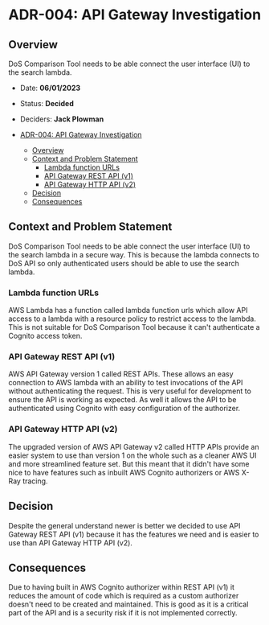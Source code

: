 # ADR-004: API Gateway Investigation

## Overview

DoS Comparison Tool needs to be able connect the user interface (UI) to the search lambda.

- Date: **06/01/2023**
- Status: **Decided**
- Deciders: **Jack Plowman**

- [ADR-004: API Gateway Investigation](#adr-004-api-gateway-investigation)
  - [Overview](#overview)
  - [Context and Problem Statement](#context-and-problem-statement)
    - [Lambda function URLs](#lambda-function-urls)
    - [API Gateway REST API (v1)](#api-gateway-rest-api-v1)
    - [API Gateway HTTP API (v2)](#api-gateway-http-api-v2)
  - [Decision](#decision)
  - [Consequences](#consequences)


## Context and Problem Statement

DoS Comparison Tool needs to be able connect the user interface (UI) to the search lambda in a secure way. This is because the lambda connects to DoS API so only authenticated users should be able to use the search lambda.

### Lambda function URLs

AWS Lambda has a function called lambda function urls which allow API access to a lambda with a resource policy to restrict access to the lambda. This is not suitable for DoS Comparison Tool because it can't authenticate a Cognito access token.

### API Gateway REST API (v1)

AWS API Gateway version 1 called REST APIs. These allows an easy connection to AWS lambda with an ability to test invocations of the API without authenticating the request. This is very useful for development to ensure the API is working as expected. As well it allows the API to be authenticated using Cognito with easy configuration of the authorizer.

### API Gateway HTTP API (v2)

The upgraded version of AWS API Gateway v2 called HTTP APIs provide an easier system to use than version 1 on the whole such as a cleaner AWS UI and more streamlined feature set. But this meant that it didn't have some nice to have features such as inbuilt AWS Cognito authorizers or AWS X-Ray tracing.

## Decision

Despite the general understand newer is better we decided to use API Gateway REST API (v1) because it has the features we need and is easier to use than API Gateway HTTP API (v2).

## Consequences

Due to having built in AWS Cognito authorizer within REST API (v1) it reduces the amount of code which is required as a custom authorizer doesn't need to be created and maintained. This is good as it is a critical part of the API and is a security risk if it is not implemented correctly.
